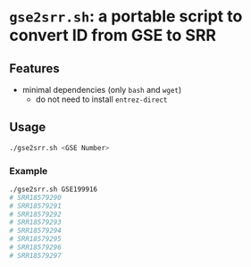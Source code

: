 # `gse2srr.sh`: a portable script to convert ID from GSE to SRR

## Features

- minimal dependencies (only `bash` and `wget`)
    - do not need to install `entrez-direct`

## Usage

```bash
./gse2srr.sh <GSE Number>
```

### Example

```bash
./gse2srr.sh GSE199916
# SRR18579290
# SRR18579291
# SRR18579292
# SRR18579293
# SRR18579294
# SRR18579295
# SRR18579296
# SRR18579297
```

